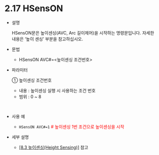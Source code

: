 ﻿# 2.17 HSensON

- 설명 
  
    HSensON문은 높이센싱(AVC, Arc 길이제어)을 시작하는 명령문입니다.
자세한 내용은 ‘높이 센싱’ 부분을 참고하십시오.


- 문법
  
    - HSensON AVC#=<높이센싱 조건번호>

- 파라미터
  
   ① 높이센싱 조건번호
     - 내용 : 높이센싱 실행 시 사용하는 조건 번호
     - 범위 : 0 ~ 8
      
</br>  

- 사용 예
  
   - ```HSensON AVC#=1```  <span style="color: red"># 높이센싱 1번 조건으로 높이센싱을 시작</span>


- 세부 설명
  
  -	[[8.3 높이센싱(Height Sensing)]](../8_Application_function/3_Height_sensing/README.md) 참고